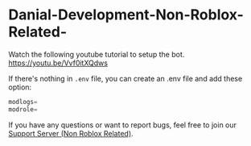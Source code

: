 # Danial-Development-Non-Roblox-Related-

Watch the following youtube tutorial to setup the bot. https://youtu.be/Vvf0itXQdws

If there's nothing in `.env` file, you can create an .env file and add these option:

```js
modlogs=
modrole=
```

If you have any questions or want to report bugs, feel free to join our [Support Server (Non Roblox Related)](https://discord.gg/hvMNsdpQMe).
